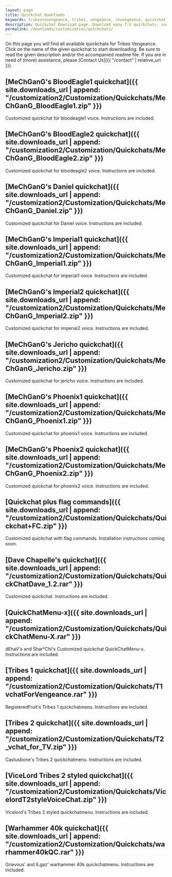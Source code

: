 ```yaml
---
layout: page
title: Quickchat Downloads
keywords: tribesrevengeance, tribes, vengeance, revengeance, quickchat, mechgang, flag, command, 1, 2
description: Quickchat Download page. Download many T:V quickchats, such as MeChGanG's and many more!
permalink: /downloads/customization/quickchats/
---
```


On this page you will find all available quickchats for Tribes Vengeance. Click on the name of the given quickchat to start downloading. Be sure to read the given description and/or the accompanied readme file. If you are in need of (more) assistance, please [Contact Us]({{ "/contact" | relative_url }}).

  
  

## [MeChGanG's BloodEagle1 quickchat]({{ site.downloads_url | append: "/customization2/Customization/Quickchats/MeChGanG_BloodEagle1.zip" }})

Customized quickchat for bloodeagle1 voice. Instructions are included.

  
  

## [MeChGanG's BloodEagle2 quickchat]({{ site.downloads_url | append: "/customization2/Customization/Quickchats/MeChGanG_BloodEagle2.zip" }})

Customized quickchat for bloodeagle2 voice. Instructions are included.

  
  

## [MeChGanG's Daniel quickchat]({{ site.downloads_url | append: "/customization2/Customization/Quickchats/MeChGanG_Daniel.zip" }})

Customized quickchat for Daniel voice. Instructions are included.

  
  

## [MeChGanG's Imperial1 quickchat]({{ site.downloads_url | append: "/customization2/Customization/Quickchats/MeChGanG_Imperial1.zip" }})

Customized quickchat for imperial1 voice. Instructions are included.

  
  

## [MeChGanG's Imperial2 quickchat]({{ site.downloads_url | append: "/customization2/Customization/Quickchats/MeChGanG_Imperial2.zip" }})

Customized quickchat for imperial2 voice. Instructions are included.

  
  

## [MeChGanG's Jericho quickchat]({{ site.downloads_url | append: "/customization2/Customization/Quickchats/MeChGanG_Jericho.zip" }})

Customized quickchat for jericho voice. Instructions are included.

  
  

## [MeChGanG's Phoenix1 quickchat]({{ site.downloads_url | append: "/customization2/Customization/Quickchats/MeChGanG_Phoenix1.zip" }})

Customized quickchat for phoenix1 voice. Instructions are included.

  
  

## [MeChGanG's Phoenix2 quickchat]({{ site.downloads_url | append: "/customization2/Customization/Quickchats/MeChGanG_Phoenix2.zip" }})

Customized quickchat for phoenix2 voice. Instructions are included.

  
  

## [Quickchat plus flag commands]({{ site.downloads_url | append: "/customization2/Customization/Quickchats/Quickchat+FC.zip" }})

Customized quickchat with flag commands. Installation instructions coming soon.

  
  

## [Dave Chapelle's quickchat]({{ site.downloads_url | append: "/customization2/Customization/Quickchats/QuickChatDave_1.2.rar" }})

Customized quickchat. Instructions are included.

  
  

## [QuickChatMenu-x]({{ site.downloads_url | append: "/customization2/Customization/Quickchats/QuickChatMenu-X.rar" }})

dEhaV's and Shar\*Chi's Customized quickchat QuickChatMenu-x. Instructions are included.

  
  

## [Tribes 1 quickchat]({{ site.downloads_url | append: "/customization2/Customization/Quickchats/T1vchatForVengeance.rar" }})

RegisteredFruit's Tribes 1 quickchatmenu. Instructions are included.

  
  

## [Tribes 2 quickchat]({{ site.downloads_url | append: "/customization2/Customization/Quickchats/T2_vchat_for_TV.zip" }})

Castusbone's Tribes 2 quickchatmenu. Instructions are included.

  
  

## [ViceLord Tribes 2 styled quickchat]({{ site.downloads_url | append: "/customization2/Customization/Quickchats/VicelordT2styleVoiceChat.zip" }})

Vicelord's Tribes 2 styled quickchatmenu. Instructions are included.

  
  

## [Warhammer 40k quickchat]({{ site.downloads_url | append: "/customization2/Customization/Quickchats/warhammer40kQC.rar" }})

Grievous' and ILgaz' warhammer 40k quickchatmenu. Instructions are included.
